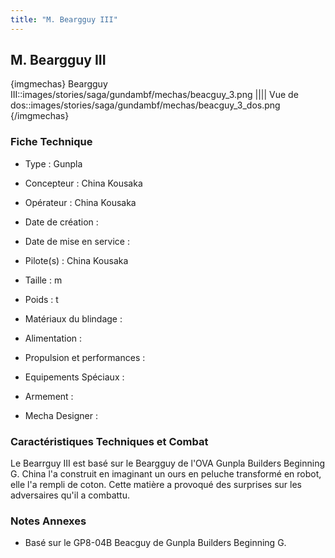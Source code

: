 ```yaml
---
title: "M. Beargguy III"
---
```


M. Beargguy III
---------------


{imgmechas}
Beargguy III::images/stories/saga/gundambf/mechas/beacguy\_3.png
||||
Vue de dos::images/stories/saga/gundambf/mechas/beacguy\_3\_dos.png
{/imgmechas}
### Fiche Technique



- Type : Gunpla
  
- Concepteur : China Kousaka
  
- Opérateur : China Kousaka
  
- Date de création : 
  
- Date de mise en service : 
  
- Pilote(s) : China Kousaka
  
- Taille : m
  
- Poids : t
  
- Matériaux du blindage : 
  
- Alimentation : 
  
- Propulsion et performances : 
  
- Equipements Spéciaux :




- Armement :




- Mecha Designer : 


### Caractéristiques Techniques et Combat


Le Bearrguy III est basé sur le Beargguy de l'OVA Gunpla Builders Beginning G. China l'a construit en imaginant un ours en peluche transformé en robot, elle l'a rempli de coton. Cette matière a provoqué des surprises sur les adversaires qu'il a combattu.


### Notes Annexes


- Basé sur le GP8-04B Beacguy de Gunpla Builders Beginning G.

